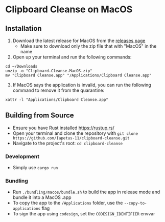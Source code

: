 # Clipboard Cleanse on MacOS

## Installation
1. Download the latest release for MacOS from the [releases page](https://github.com/Iapetus-11/clipboard-cleanse/releases/latest)
    - Make sure to download only the zip file that with "MacOS" in the name
2. Open up your terminal and run the following commands:
```
cd ~/Downloads
unzip -o "Clipboard.Cleanse.MacOS.zip"
mv "Clipboard Cleanse.app" "/Applications/Clipboard Cleanse.app"
```
3. If MacOS says the application is invalid, you can run the following command to remove it from the quarantine:
```
xattr -l "Applications/Clipboard Cleanse.app"
```

## Building from Source
- Ensure you have Rust installed https://rustup.rs/
- Open your terminal and clone the repository with `git clone https://github.com/Iapetus-11/clipboard-cleanse.git`
- Navigate to the project's root: `cd clipboard-cleanse`

### Development
- Simply use `cargo run`

### Bundling
- Run `./bundling/macos/bundle.sh` to build the app in release mode and bundle it into a MacOS .app
- To copy the app to the `/Applications` folder, use the `--copy-to-applications` flag
- To sign the app using `codesign`, set the `CODESIGN_IDENTIFIER` envvar